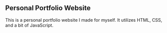## Personal Portfolio Website

This is a personal portfolio website I made for myself. It utilizes HTML, CSS, and a bit of JavaScript.
